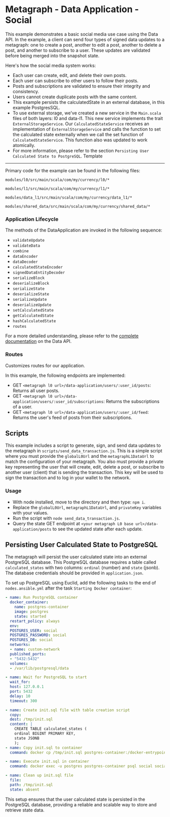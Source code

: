 Metagraph - Data Application - Social
=============================

This example demonstrates a basic social media use case using the Data API. In the example, a client can send four types of signed data updates to a metagraph: one to create a post, another to edit a post, another to delete a post, and another to subscribe to a user. These updates are validated before being merged into the snapshot state.

Here's how the social media system works:

-   Each user can create, edit, and delete their own posts.
-   Each user can subscribe to other users to follow their posts.
-   Posts and subscriptions are validated to ensure their integrity and consistency.
-   Users cannot create duplicate posts with the same content.
-   This example persists the calculatedState in an external database, in this example PostgresSQL.
-   To use external storage, we've created a new service in the `Main.scala` files of both layers: l0 and data-l1. This new service implements the trait `ExternalStorageService`. Our `CalculatedStateService` receives an implementation of `ExternalStorageService` and calls the function to set the calculated state externally when we call the set function of `CalculatedStateService`. This function also was updated to work atomically.  
-   For more information, please refer to the section `Persisting User Calculated State to PostgreSQL`.
Template
--------

Primary code for the example can be found in the following files:

`modules/l0/src/main/scala/com/my/currency/l0/*`

`modules/l1/src/main/scala/com/my/currency/l1/*`

`modules/data_l1/src/main/scala/com/my/currency/data_l1/*`

`modules/shared_data/src/main/scala/com/my/currency/shared_data/*`

### Application Lifecycle

The methods of the DataApplication are invoked in the following sequence:

-   `validateUpdate`
-   `validateData`
-   `combine`
-   `dataEncoder`
-   `dataDecoder`
-   `calculatedStateEncoder`
-   `signedDataEntityDecoder`
-   `serializeBlock`
-   `deserializeBlock`
-   `serializeState`
-   `deserializeState`
-   `serializeUpdate`
-   `deserializeUpdate`
-   `setCalculatedState`
-   `getCalculatedState`
-   `hashCalculatedState`
-   `routes`

For a more detailed understanding, please refer to the [complete documentation](https://docs.constellationnetwork.io/sdk/frameworks/currency/data-api) on the Data API.

### Routes

Customizes routes for our application.

In this example, the following endpoints are implemented:

-   GET `<metagraph l0 url>/data-application/users/:user_id/posts`: Returns all user posts.
-   GET `<metagraph l0 url>/data-application/users/:user_id/subscriptions`: Returns the subscriptions of a user.
-   GET `<metagraph l0 url>/data-application/users/:user_id/feed`: Returns the user's feed of posts from their subscriptions.

Scripts
-------

This example includes a script to generate, sign, and send data updates to the metagraph in `scripts/send_data_transaction.js`. This is a simple script where you must provide the `globalL0Url` and the `metagraphL1DataUrl` to match the configuration of your metagraph. You also must provide a private key representing the user that will create, edit, delete a post, or subscribe to another user (client) that is sending the transaction. This key will be used to sign the transaction and to log in your wallet to the network.

### Usage

-   With node installed, move to the directory and then type: `npm i`.
-   Replace the `globalL0Url`, `metagraphL1DataUrl`, and `privateKey` variables with your values.
-   Run the script with `node send_data_transaction.js`.
-   Query the state GET endpoint at `<your metagraph L0 base url>/data-application/posts` to see the updated state after each update.

Persisting User Calculated State to PostgreSQL
----------------------------------------------

The metagraph will persist the user calculated state into an external PostgreSQL database. This PostgreSQL database requires a table called `calculated_states` with two columns: `ordinal` (number) and `state` (jsonb). The database credentials should be provided in `application.json`.

To set up PostgreSQL using Euclid, add the following tasks to the end of `nodes.ansible.yml` after the task `Starting Docker container`:

```yaml
- name: Run PostgreSQL container
  docker_container:
    name: postgres-container
    image: postgres
    state: started
  restart_policy: always
  env:
  POSTGRES_USER: social
  POSTGRES_PASSWORD: social
  POSTGRES_DB: social
  networks:
  - name: custom-network
  published_ports:
  - "5432:5432"
  volumes:
  - /var/lib/postgresql/data

- name: Wait for PostgreSQL to start
  wait_for:
  host: 127.0.0.1
  port: 5432
  delay: 10
  timeout: 300

- name: Create init.sql file with table creation script
  copy:
  dest: /tmp/init.sql
  content: |
    CREATE TABLE calculated_states (
    ordinal BIGINT PRIMARY KEY,
    state JSONB
    );
- name: Copy init.sql to container
  command: docker cp /tmp/init.sql postgres-container:/docker-entrypoint-initdb.d/init.sql

- name: Execute init.sql in container
  command: docker exec -u postgres postgres-container psql social social -f /docker-entrypoint-initdb.d/init.sql

- name: Clean up init.sql file
  file:
  path: /tmp/init.sql
  state: absent
```
This setup ensures that the user calculated state is persisted in the PostgreSQL database, providing a reliable and scalable way to store and retrieve state data.